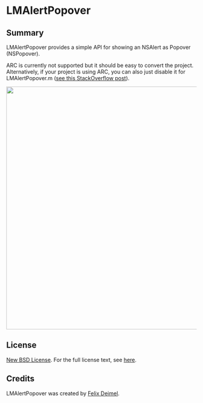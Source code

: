 # LMAlertPopover

Summary
-------

LMAlertPopover provides a simple API for showing an NSAlert as Popover (NSPopover).

ARC is currently not supported but it should be easy to convert the project. Alternatively, if your project is using ARC, you can also just disable it for LMAlertPopover.m ([see this StackOverflow post](http://stackoverflow.com/questions/6646052)).

<img src="https://raw.githubusercontent.com/lemonmojo/LMAlertPopover/master/Screenshot.png" width="644">

License
-------

[New BSD License](http://en.wikipedia.org/wiki/BSD_licenses). For the full license text, see [here](https://raw.github.com/LemonMojo/LMAlertPopover/master/LICENSE).

Credits
-------
LMAlertPopover was created by [Felix Deimel](https://github.com/LemonMojo).<br />
